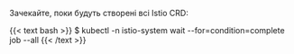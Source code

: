 ---
---
Зачекайте, поки будуть створені всі Istio CRD:

{{< text bash >}}
$ kubectl -n istio-system wait --for=condition=complete job --all
{{< /text >}}
